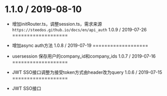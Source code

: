 1.1.0 / 2019-08-10
===================

  * 增加initRouter.ts，调整session.ts，需求来源 `https://steedos.github.io/docs/en/api_auth`
1.0.9 / 2019-07-26
===================

  * 增加async auth方法
1.0.8 / 2019-07-19
===================

  * usersession 保存用户的company_id和company_ids
1.0.7 / 2019-07-16
===================

  * JWT SSO接口调整为接受token方式由header改为query
1.0.6 / 2019-07-15
===================

  * JWT SSO接口